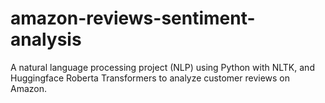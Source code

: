 # amazon-reviews-sentiment-analysis
A natural language processing project (NLP) using Python with NLTK, and Huggingface Roberta Transformers to analyze customer reviews on Amazon.
